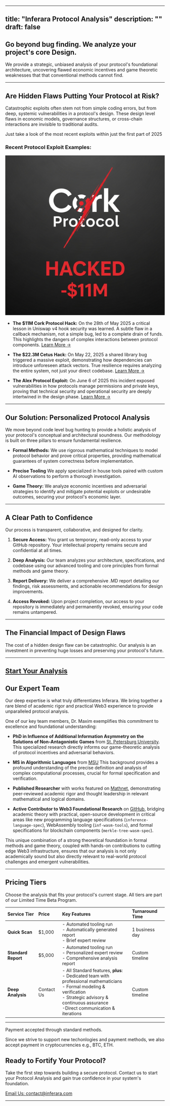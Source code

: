 




---
title: "Inferara Protocol Analysis"
description: ""
draft: false
---


## Go beyond bug finding. We analyze your project's core Design.

We provide a strategic, unbiased analysis of your protocol's foundational architecture, uncovering flawed economic incentives and game theoretic weaknesses that that conventional methods cannot find.



---

## Are Hidden Flaws Putting Your Protocol at Risk?

Catastrophic exploits often stem not from simple coding errors, but from deep, systemic vulnerabilities in a protocol's design. These design level flaws in economic models, governance structures, or cross-chain interactions are invisible to traditional audits.

Just take a look of the most recent exploits within just the first part of 2025
### Recent Protocol Exploit Examples:

![alt text](image.png)

* **The $11M Cork Protocol Hack:** On the 28th of May 2025 
a critical lesson in Uniswap v4 hook security was learned. A subtle flaw in a callback mechanism, not a simple bug, led to a complete drain of funds. This highlights the dangers of complex interactions between protocol components.
    [Learn More →](https://dedaub.com/blog/the-11m-cork-protocol-hack-a-critical-lesson-in-uniswap-v4-hook-security/)

* **The $22.3M Cetus Hack:** On May 22, 2025 a shared library bug triggered a massive exploit, demonstrating how dependencies can introduce unforeseen attack vectors. True resilience requires analyzing the entire system, not just your direct codebase.
    [Learn More →](https://www.merklescience.com/blog/hack-track-how-a-shared-library-bug-triggered-the-223m-cetus-hack)

* **The Alex Protocol Exploit:** On June 6 of 2025 this incident exposed vulnerabilities in how protocols manage permissions and private keys, proving that technical security and operational security are deeply intertwined in the design phase.
    [Learn More →](https://www.onesafe.io/blog/alex-protocol-exploit-lessons-in-defi-security)

---

## Our Solution: Personalized Protocol Analysis

We move beyond code level bug hunting to provide a holistic analysis of your protocol's conceptual and architectural soundness. Our methodology is built on three pillars to ensure fundamental resilience.

* **Formal Methods:** We use rigorous mathematical techniques to model protocol behavior and prove critical properties, providing mathematical guarantees of system correctness before implementation.

* **Precise Tooling** We apply specialized in house tools paired with custom AI observations to perform a thorough investigation. 

* **Game Theory:** We analyze economic incentives and adversarial strategies to identify and mitigate potential exploits or undesirable outcomes, securing your protocol's economic layer.

---



## A Clear Path to Confidence

Our process is transparent, collaborative, and designed for clarity.

1.  **Secure Access:** You grant us temporary, read-only access to your GitHub repository. Your intellectual property remains secure and confidential at all times.

2.  **Deep Analysis:** Our team analyzes your architecture, specifications, and codebase using our advanced tooling and core principles from formal methods and game theory.

3.  **Report Delivery:** We deliver a comprehensive .MD report detailing our findings, risk assessments, and actionable recommendations for design improvements.

4.  **Access Revoked:** Upon project completion, our access to your repository is immediately and permanently revoked, ensuring your code remains untampered.

---

## The Financial Impact of Design Flaws

The cost of a hidden design flaw can be catastrophic. Our analysis is an investment in preventing huge losses and preserving your protocol's future.

---

## [Start Your Analysis](#contact)

## Our Expert Team

Our deep expertise is what truly differentiates Inferara. We bring together a rare blend of academic rigor and practical Web3 experience to provide unparalleled protocol analysis.

One of our key team members, Dr. Maxim exemplifies this commitment to excellence and foundational understanding:

* **PhD in Influence of Additional Information Asymmetry on the Solutions of Non-Antagonistic Games** from  [St. Petersburg University](https://english.spbu.ru/). This specialized research directly informs our game-theoretic analysis of protocol incentives and adversarial behaviors.

* **MS in Algorithmic Languages** from [MSU](https://msu.ru/en/) This background provides a profound understanding of the precise definition and analysis of complex computational processes, crucial for formal specification and verification.

* **Published Researcher** with works featured on [Mathnet](https://www.mathnet.ru/php/person.phtml?option_lang=eng&personid=147678), demonstrating peer-reviewed academic rigor and thought leadership in relevant mathematical and logical domains.

* **Active Contributor to Web3 Foundational Research** on [GitHub](https://github.com/Inferara), bridging academic theory with practical, open-source development in critical areas like new programming language specifications (`inference-language-spec`), WebAssembly tooling (`inf-wasm-tools`), and formal specifications for blockchain components (`merkle-tree-wasm-spec`).

This unique combination of a strong theoretical foundation in formal methods and game theory, coupled with hands-on contributions to cutting edge Web3 infrastructure, ensures that our analysis is not only academically sound but also directly relevant to real-world protocol challenges and emergent vulnerabilities.

---

## Pricing Tiers

Choose the analysis that fits your protocol's current stage. All tiers are part of our Limited Time Beta Program.

| Service Tier      | Price       | Key Features                                                                                                                                                                                                                                                             | Turnaround Time    |
| :---------------- | :---------- | :----------------------------------------------------------------------------------------------------------------------------------------------------------------------------------------------------------------------------------------------------------------------- | :----------------- |
| **Quick Scan** | $1,000      | - Automated tooling run<br>- Automatically generated report<br>- Brief expert review                                                                                                                                                                                   | 1 business day     |
| **Standard Report** | $5,000      | - Automated tooling run<br>- Personalized expert review<br>- Comprehensive analysis report<br>                                                                                                                                  | Custom timeline    |
| **Deep Analysis** | Contact Us  | - All Standard features, **plus**:<br>- Dedicated team with professional mathematicians<br>- Formal modeling & verification<br>- Strategic advisory & continuous assurance<br>-Direct communication & iterations                                                                                       | Custom timeline    |
---
Payment accepted through standard methods.

Since we strive to support new techonlogies and payment methods, we also accept payment in cryptocurrencies e.g., BTC, ETH.
## Ready to Fortify Your Protocol?

Take the first step towards building a secure protocol. Contact us to start your Protocol Analysis and gain true confidence in your system's foundation.

[Email Us: contact@inferara.com](mailto:info@inferara.com)

---

